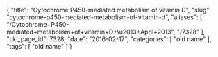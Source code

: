 {
    "title": "Cytochrome P450-mediated metabolism of vitamin D",
    "slug": "cytochrome-p450-mediated-metabolism-of-vitamin-d",
    "aliases": [
        "/Cytochrome+P450-mediated+metabolism+of+vitamin+D+\u2013+April+2013",
        "/7328"
    ],
    "tiki_page_id": 7328,
    "date": "2016-02-17",
    "categories": [
        "old name"
    ],
    "tags": [
        "old name"
    ]
}